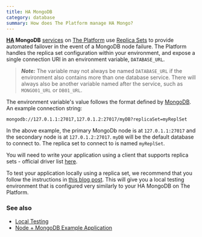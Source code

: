 ```yaml
---
title: HA MongoDB
category: database
summary: How does The Platform manage HA Mongo?
---
```


**[HA](/compliant-cloud/articles/ha-application) MongoDB** [services](/compliant-cloud/articles/concepts/services) on [The Platform](https://datica.com/platform) use [Replica Sets](https://docs.mongodb.com/manual/replication/) to provide automated failover in the event of a MongoDB node failure. The Platform handles the replica set configuration within your environment, and expose a single connection URI in an environment variable, `DATABASE_URL`.

> ***Note:*** The variable may not always be named `DATABASE_URL` if the environment also contains more than one database service. There will always also be another variable named after the service, such as `MONGO01_URL` or `DB01_URL`.

The environment variable's value follows the format defined by [MongoDB](https://docs.mongodb.com/manual/reference/connection-string/). An example connection string:

```
mongodb://127.0.1.1:27017,127.0.1.2:27017/myDB?replicaSet=myReplSet
```

In the above example, the primary MongoDb node is at `127.0.1.1:27017` and the secondary node is at `127.0.1.2:27017`. `myDB` will be the default database to connect to. The replica set to connect to is named `myReplSet`.

You will need to write your application using a client that supports replica sets - official driver list [here](https://docs.mongodb.com/ecosystem/drivers/).

To test your application locally using a replica set, we recommend that you follow the instructions in [this blog post](https://blog.ajduke.in/2013/05/31/setup-mongodb-replica-set-in-4-steps/). This will give you a local testing environment that is configured very similarly to your HA MongoDB on The Platform.

### See also

* [Local Testing](/compliant-cloud/articles/guides/local-testing)
* [Node + MongoDB Example Application](/compliant-cloud/articles/guides/node-mongo)
